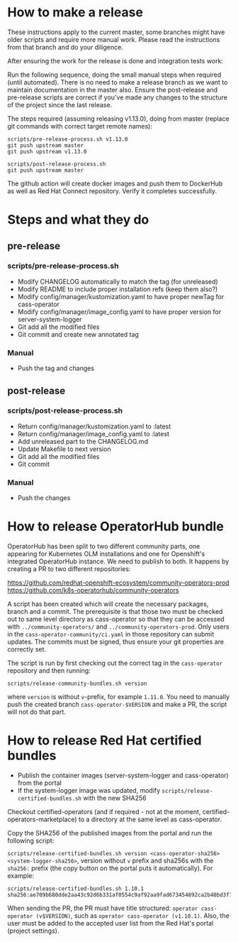 # How to make a release

These instructions apply to the current master, some branches might have older scripts and require more manual work. Please read the instructions from that branch and do your diligence.

After ensuring the work for the release is done and integration tests work:

Run the following sequence, doing the small manual steps when required (until automated). There is no need to make a release branch as we want to maintain documentation in the master also.
Ensure the post-release and pre-release scripts are correct if you've made any changes to the structure of the project since the last release.

The steps required (assuming releasing v1.13.0), doing from master (replace git commands with correct target remote names):

```
scripts/pre-release-process.sh v1.13.0
git push upstream master
git push upstream v1.13.0
```

```
scripts/post-release-process.sh
git push upstream master
```

The github action will create docker images and push them to DockerHub as well as Red Hat Connect repository. Verify it completes successfully.

# Steps and what they do

## pre-release

### scripts/pre-release-process.sh
* Modify CHANGELOG automatically to match the tag (for unreleased)
* Modify README to include proper installation refs (keep them also?)
* Modify config/manager/kustomization.yaml to have proper newTag for cass-operator
* Modify config/manager/image_config.yaml to have proper version for server-system-logger
* Git add all the modified files
* Git commit and create new annotated tag

### Manual
* Push the tag and changes

## post-release

### scripts/post-release-process.sh
* Return config/manager/kustomization.yaml to :latest
* Return config/manager/image_config.yaml to :latest
* Add unreleased part to the CHANGELOG.md
* Update Makefile to next version
* Git add all the modified files
* Git commit

### Manual
* Push the changes

# How to release OperatorHub bundle

OperatorHub has been split to two different community parts, one appearing for Kubernetes OLM installations and one for Openshift's integrated OperatorHub instance. We need to publish to both.
It happens by creating a PR to two different repositories:

https://github.com/redhat-openshift-ecosystem/community-operators-prod
https://github.com/k8s-operatorhub/community-operators

A script has been created which will create the necessary packages, branch and a commit. The prerequisite is that those two must be checked out to same level directory as cass-operator so that they
can be accessed with ``../community-operators/`` and ``../community-operators-prod``. Only users in the ``cass-operator-community/ci.yaml`` in those repository can submit updates. The commits
must be signed, thus ensure your git properties are correctly set.

The script is run by first checking out the correct tag in the ``cass-operator`` repository and then running:

``scripts/release-community-bundles.sh version`` 

where ``version`` is without ``v``-prefix, for example ``1.11.0``. You need to manually push the created branch ``cass-operator-$VERSION`` and make a PR, the script will not do that part.

# How to release Red Hat certified bundles

* Publish the container images (server-system-logger and cass-operator) from the portal
* If the system-logger image was updated, modify ``scripts/release-certified-bundles.sh`` with the new SHA256  

Checkout certified-operators (and if required - not at the moment, certified-operators-marketplace) to a directory at the same level as cass-operator. 

Copy the SHA256 of the published images from the portal and run the following script:

``scripts/release-certified-bundles.sh version <cass-operator-sha256> <system-logger-sha256>``, version without ``v`` prefix and sha256s with the ``sha256:`` prefix (the copy button on the portal puts it automatically). For example:

```
scripts/release-certified-bundles.sh 1.10.1 sha256:ae709b680dde2aa43c92d6b331af0554c9af92aa9fad673454892ca2b40bd3f7
```

When sending the PR, the PR must have title structured: ``operator cass-operator (v$VERSION)``, such as ``operator cass-operator (v1.10.1)``. Also, the user must be added to the accepted user list from the Red Hat's portal (project settings).
